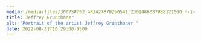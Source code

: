 ```yaml
---
media: /media/files/300758762_483427870290541_2391486037088121000_n-1-.jpg
title: Jeffrey Grunthaner
alt: "Portrait of the artist Jeffrey Grunthaner "
date: 2022-08-31T10:29:00-0500
---
```

